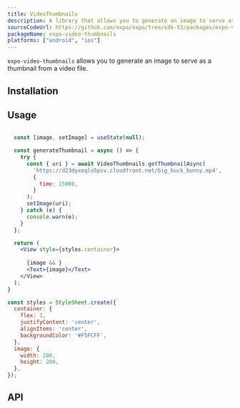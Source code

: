 ```yaml
---
title: VideoThumbnails
description: A library that allows you to generate an image to serve as a thumbnail from a video file.
sourceCodeUrl: https://github.com/expo/expo/tree/sdk-53/packages/expo-video-thumbnails
packageName: expo-video-thumbnails
platforms: ["android", "ios"]
---
```


`expo-video-thumbnails` allows you to generate an image to serve as a thumbnail from a video file.

## Installation

## Usage

```jsx

  const [image, setImage] = useState(null);

  const generateThumbnail = async () => {
    try {
      const { uri } = await VideoThumbnails.getThumbnailAsync(
        'https://d23dyxeqlo5psv.cloudfront.net/big_buck_bunny.mp4',
        {
          time: 15000,
        }
      );
      setImage(uri);
    } catch (e) {
      console.warn(e);
    }
  };

  return (
    <View style={styles.container}>
      
      {image && }
      <Text>{image}</Text>
    </View>
  );
}

const styles = StyleSheet.create({
  container: {
    flex: 1,
    justifyContent: 'center',
    alignItems: 'center',
    backgroundColor: '#F5FCFF',
  },
  image: {
    width: 200,
    height: 200,
  },
});
```

## API

```js

```